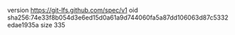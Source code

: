 version https://git-lfs.github.com/spec/v1
oid sha256:74e33f8b054d3e6ed15d0a61a9d744060fa5a87dd106063d87c5332edae1935a
size 335
